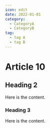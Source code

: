 ```yaml
---
icon: edit
date: 2022-01-01
category:
  - CategoryA
  - CategoryB
tag:
  - tag A
  - tag B
---
```


# Article 10

## Heading 2

Here is the content.

### Heading 3

Here is the content.
